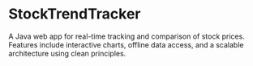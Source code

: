 # StockTrendTracker
A Java web app for real-time tracking and comparison of stock prices. Features include interactive charts, offline data access, and a scalable architecture using clean principles.
